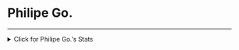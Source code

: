 <p align="center"><h1>Philipe Go.</h1></p>
<hr>
<link rel="stylesheet" href="https://www.w3schools.com/w3css/4/w3.css">

<details>
<summary>Click for Philipe Go.'s Stats</summary>
<p align="center">
<div class="progress mb-3" style="height:15px">
  <div class="progress-bar" role="progressbar" style="width: 70%" aria-valuenow="70" aria-valuemin="0" aria-valuemax="100">C#</div>
</div>
<br>
</p>
</details> 
